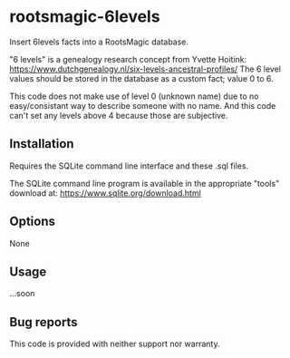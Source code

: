 # rootsmagic-6levels
Insert 6levels facts into a RootsMagic database.

"6 levels" is a genealogy research concept from Yvette Hoitink:
https://www.dutchgenealogy.nl/six-levels-ancestral-profiles/
The 6 level values should be stored in the database as a custom fact; value 0 to 6.

This code does not make use of level 0 (unknown name) due to no easy/consistant way to
describe someone with no name. And this code can't set any levels above 4 because those
are subjective.

## Installation

Requires the SQLite command line interface and these .sql files.

The SQLite command line program is available in the appropriate "tools" download at: https://www.sqlite.org/download.html

## Options

None

## Usage

...soon

## Bug reports

This code is provided with neither support nor warranty.
